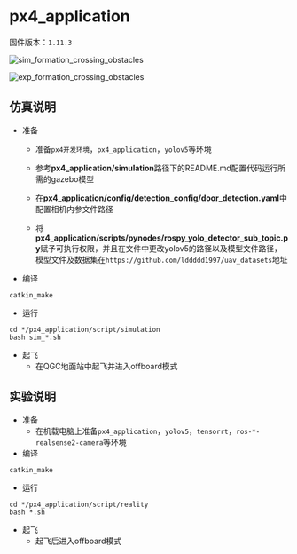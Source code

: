 # px4_application
固件版本：`1.11.3`

![sim_formation_crossing_obstacles](https://github.com/lddddd1997/Videos/blob/main/formation_crossing_obstacles/gazebo_simulation/formation_crossing_obstacles/sim_visual_form_4doors.gif)

![exp_formation_crossing_obstacles](https://github.com/lddddd1997/Videos/blob/main/formation_crossing_obstacles/flight_test/formation_crossing_obstacles/visual_form_crossing1.gif)

## 仿真说明
* 准备

  * 准备`px4开发环境`，`px4_application`，`yolov5`等环境

  * 参考**px4_application/simulation**路径下的README.md配置代码运行所需的gazebo模型
  * 在**px4_application/config/detection_config/door_detection.yaml**中配置相机内参文件路径
  * 将**px4_application/scripts/pynodes/rospy_yolo_detector_sub_topic.py**赋予可执行权限，并且在文件中更改yolov5的路径以及模型文件路径，模型文件及数据集在`https://github.com/lddddd1997/uav_datasets`地址

* 编译

```
catkin_make
```
* 运行

```
cd */px4_application/script/simulation
bash sim_*.sh
```
* 起飞
  * 在QGC地面站中起飞并进入offboard模式

## 实验说明
* 准备
  * 在机载电脑上准备`px4_application`，`yolov5`，`tensorrt`，`ros-*-realsense2-camera`等环境
* 编译

```
catkin_make
```
* 运行

```
cd */px4_application/script/reality
bash *.sh
```
* 起飞
  * 起飞后进入offboard模式